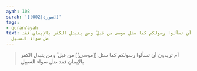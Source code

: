 ```yaml
---
ayah: 108
surah: '[[002|سورة]]'
tags:
- quran/ayah
text: أم تريدون أن تسألوا رسولكم كما سئل موسى من قبل ۗ ومن يتبدل الكفر بالإيمان فقد
  ضل سواء السبيل
---
```

> أم تريدون أن تسألوا رسولكم كما سئل [[موسى]] من قبل ۗ ومن يتبدل الكفر بالإيمان فقد ضل سواء السبيل
